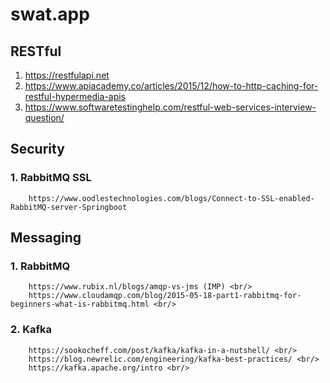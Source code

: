 # swat.app

## RESTful
1. https://restfulapi.net
2. https://www.apiacademy.co/articles/2015/12/how-to-http-caching-for-restful-hypermedia-apis
3. https://www.softwaretestinghelp.com/restful-web-services-interview-question/

## Security
### 1. RabbitMQ SSL
        https://www.oodlestechnologies.com/blogs/Connect-to-SSL-enabled-RabbitMQ-server-Springboot

## Messaging
### 1. RabbitMQ
        https://www.rubix.nl/blogs/amqp-vs-jms (IMP) <br/>
        https://www.cloudamqp.com/blog/2015-05-18-part1-rabbitmq-for-beginners-what-is-rabbitmq.html <br/>
### 2. Kafka
        https://sookocheff.com/post/kafka/kafka-in-a-nutshell/ <br/>
        https://blog.newrelic.com/engineering/kafka-best-practices/ <br/>
        https://kafka.apache.org/intro <br/>
